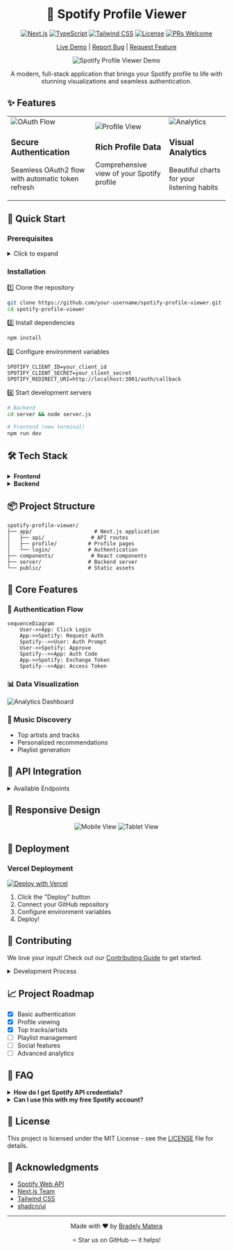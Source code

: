 <div align="center">
  
# 🎵 Spotify Profile Viewer

[![Next.js](https://img.shields.io/badge/Next.js-15.0-black?style=flat&logo=next.js)](https://nextjs.org/)
[![TypeScript](https://img.shields.io/badge/TypeScript-5.0-blue?style=flat&logo=typescript)](https://www.typescriptlang.org/)
[![Tailwind CSS](https://img.shields.io/badge/Tailwind-3.0-38B2AC?style=flat&logo=tailwind-css)](https://tailwindcss.com/)
[![License](https://img.shields.io/badge/license-MIT-green.svg)](https://opensource.org/licenses/MIT)
[![PRs Welcome](https://img.shields.io/badge/PRs-welcome-brightgreen.svg)](http://makeapullrequest.com)

[Live Demo](https://spotify-profile-viewer.vercel.app) | [Report Bug](https://github.com/username/spotify-profile-viewer/issues) | [Request Feature](https://github.com/username/spotify-profile-viewer/issues)

![Spotify Profile Viewer Demo](https://via.placeholder.com/800x400.png?text=Spotify+Profile+Viewer+Demo)

A modern, full-stack application that brings your Spotify profile to life with stunning visualizations and seamless authentication.

</div>

## ✨ Features

<table>
  <tr>
    <td>
      <img src="https://via.placeholder.com/200x150.png?text=OAuth+Flow" alt="OAuth Flow">
      <h3>Secure Authentication</h3>
      <p>Seamless OAuth2 flow with automatic token refresh</p>
    </td>
    <td>
      <img src="https://via.placeholder.com/200x150.png?text=Profile+View" alt="Profile View">
      <h3>Rich Profile Data</h3>
      <p>Comprehensive view of your Spotify profile</p>
    </td>
    <td>
      <img src="https://via.placeholder.com/200x150.png?text=Analytics" alt="Analytics">
      <h3>Visual Analytics</h3>
      <p>Beautiful charts for your listening habits</p>
    </td>
  </tr>
</table>

## 🚀 Quick Start

### Prerequisites

<details>
<summary>Click to expand</summary>

- Node.js 16+ ([Download](https://nodejs.org/))
- npm 7+
- MongoDB ([Install](https://www.mongodb.com/try/download/community))
- Spotify Developer Account ([Dashboard](https://developer.spotify.com/dashboard/))

</details>

### Installation

1️⃣ Clone the repository
```bash
git clone https://github.com/your-username/spotify-profile-viewer.git
cd spotify-profile-viewer
```

2️⃣ Install dependencies
```bash
npm install
```

3️⃣ Configure environment variables
```env
SPOTIFY_CLIENT_ID=your_client_id
SPOTIFY_CLIENT_SECRET=your_client_secret
SPOTIFY_REDIRECT_URI=http://localhost:3001/auth/callback
```

4️⃣ Start development servers
```bash
# Backend
cd server && node server.js

# Frontend (new terminal)
npm run dev
```

## 🛠️ Tech Stack

<details>
<summary><b>Frontend</b></summary>

- **Framework:** Next.js 15 with TypeScript 5
- **UI Components:** 
  - Radix UI primitives
  - shadcn/ui components
  - Tailwind CSS
  - Lucide React icons
- **State & Forms:** React Hook Form + Zod
- **Data Visualization:** Recharts
- **Theme:** Next-themes
- **Utils:** date-fns, Embla Carousel

</details>

<details>
<summary><b>Backend</b></summary>

- **Runtime:** Node.js with Express
- **Database:** MongoDB + Mongoose
- **Auth:** Custom OAuth implementation
- **Networking:** Axios
- **Logging:** Morgan

</details>

## 📦 Project Structure

```
spotify-profile-viewer/
├── app/                    # Next.js application
│   ├── api/               # API routes
│   ├── profile/          # Profile pages
│   └── login/            # Authentication
├── components/            # React components
├── server/               # Backend server
└── public/               # Static assets
```

## 🎯 Core Features

### 🔐 Authentication Flow
```mermaid
sequenceDiagram
    User->>App: Click Login
    App->>Spotify: Request Auth
    Spotify-->>User: Auth Prompt
    User->>Spotify: Approve
    Spotify-->>App: Auth Code
    App->>Spotify: Exchange Token
    Spotify-->>App: Access Token
```

### 📊 Data Visualization
![Analytics Dashboard](https://via.placeholder.com/800x400.png?text=Analytics+Dashboard)

### 🎵 Music Discovery
- Top artists and tracks
- Personalized recommendations
- Playlist generation

## 🔄 API Integration

<details>
<summary>Available Endpoints</summary>

| Endpoint | Method | Description |
|----------|---------|-------------|
| `/api/auth/spotify` | GET | Initiate Spotify OAuth |
| `/api/auth/callback` | GET | OAuth callback handler |
| `/api/profile` | GET | Get user profile |
| `/api/top-tracks` | GET | Get user's top tracks |

</details>

## 📱 Responsive Design

<div align="center">
  <img src="https://via.placeholder.com/250x500.png?text=Mobile" alt="Mobile View">
  <img src="https://via.placeholder.com/250x500.png?text=Tablet" alt="Tablet View">
</div>

## 🚀 Deployment

### Vercel Deployment

[![Deploy with Vercel](https://vercel.com/button)](https://vercel.com/new/git/external?repository-url=https://github.com/username/spotify-profile-viewer)

1. Click the "Deploy" button
2. Connect your GitHub repository
3. Configure environment variables
4. Deploy!

## 🤝 Contributing

We love your input! Check out our [Contributing Guide](CONTRIBUTING.md) to get started.

<details>
<summary>Development Process</summary>

1. Fork the Project
2. Create your Feature Branch (`git checkout -b feature/AmazingFeature`)
3. Commit your Changes (`git commit -m 'Add some AmazingFeature'`)
4. Push to the Branch (`git push origin feature/AmazingFeature`)
5. Open a Pull Request

</details>

## 📈 Project Roadmap

- [x] Basic authentication
- [x] Profile viewing
- [x] Top tracks/artists
- [ ] Playlist management
- [ ] Social features
- [ ] Advanced analytics

## 🙋 FAQ

<details>
<summary><b>How do I get Spotify API credentials?</b></summary>
1. Go to Spotify Developer Dashboard
2. Create a new application
3. Copy Client ID and Secret
4. Configure redirect URI
</details>

<details>
<summary><b>Can I use this with my free Spotify account?</b></summary>
Yes! The app works with both Free and Premium Spotify accounts, though some features may be limited with Free accounts.
</details>

## 📄 License

This project is licensed under the MIT License - see the [LICENSE](LICENSE) file for details.

## 🙏 Acknowledgments

- [Spotify Web API](https://developer.spotify.com/documentation/web-api/)
- [Next.js Team](https://nextjs.org/)
- [Tailwind CSS](https://tailwindcss.com/)
- [shadcn/ui](https://ui.shadcn.com/)

---

<div align="center">

Made with ❤️ by [Bradely Matera](https://github.com/BradleyMatera)

⭐️ Star us on GitHub — it helps!

</div>